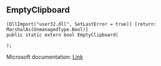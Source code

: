 ## EmptyClipboard

```
[DllImport("user32.dll", SetLastError = true)] [return: MarshalAs(UnmanagedType.Bool)]
public static extern bool EmptyClipboard(
   
);
```

Microsoft documentation: [Link](https://docs.microsoft.com/en-us/windows/win32/api/winuser/nf-winuser-emptyclipboard)
